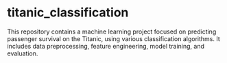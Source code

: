 # titanic_classification
This repository contains a machine learning project focused on predicting passenger survival on the Titanic, using various classification algorithms. It includes data preprocessing, feature engineering, model training, and evaluation.
